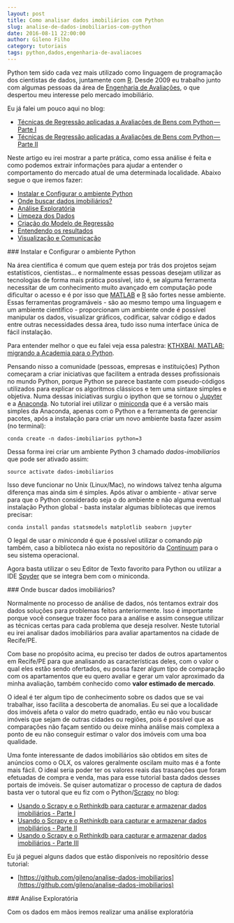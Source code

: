 ```yaml
---
layout: post
title: Como analisar dados imobiliários com Python
slug: analise-de-dados-imobiliarios-com-python
date: 2016-08-11 22:00:00
author: Gileno Filho
category: tutoriais
tags: python,dados,engenharia-de-avaliacoes
---
```


Python tem sido cada vez mais utilizado como linguagem de programação dos cientistas de dados, juntamente com [R](https://www.r-project.org/). Desde 2009 eu trabalho junto com algumas pessoas da área de [Engenharia de Avaliações](https://pt.wikipedia.org/wiki/Engenharia_de_avalia%C3%A7%C3%B5es), o que despertou meu interesse pelo mercado imobiliário.

Eu já falei um pouco aqui no blog:

- [Técnicas de Regressão aplicadas a Avaliações de Bens com Python — Parte I](http://www.gilenofilho.com.br/tecnicas-de-regressao-aplicadas-a-avaliacoes-de-bens-com-python-parte-i/)
- [Técnicas de Regressão aplicadas a Avaliações de Bens com Python — Parte II](http://www.gilenofilho.com.br/tecnicas-de-regressao-aplicadas-a-avaliacoes-de-bens-com-python-parte-ii/)

Neste artigo eu irei mostrar a parte prática, como essa análise é feita e como podemos extrair informações para ajudar a entender o comportamento do mercado atual de uma determinada localidade. Abaixo segue o que iremos fazer:

- [Instalar e Configurar o ambiente Python](#ambiente)
- [Onde buscar dados imobiliários?](#captura)
- [Análise Exploratória](#exploracao)
- [Limpeza dos Dados](#limpeza)
- [Criação do Modelo de Regressão](#modelo)
- [Entendendo os resultados](#resultados)
- [Visualização e Comunicação](#visualizacao)

<div id="ambiente"></div>
### Instalar e Configurar o ambiente Python

Na área científica é comum que quem esteja por trás dos projetos sejam estatísticos, cientistas... e normalmente essas pessoas desejam utilizar as tecnologias de forma mais prática possível, isto é, se alguma ferramenta necessitar de um conhecimento muito avançado em computação pode dificultar o acesso e é por isso que [MATLAB](https://pt.wikipedia.org/wiki/MATLAB) e [R](https://www.r-project.org/) são fortes nesse ambiente. Essas ferramentas programáveis - são ao mesmo tempo uma linguagem e um ambiente científico - proporcionam um ambiente onde é possível manipular os dados, visualizar gráficos, codificar, salvar código e dados entre outras necessidades dessa área, tudo isso numa interface única de fácil instalação.

Para entender melhor o que eu falei veja essa palestra: [KTHXBAI, MATLAB: migrando a Academia para o Python](https://www.youtube.com/watch?v=mDk_uz3AKmY).

Pensando nisso a comunidade (pessoas, empresas e instituições) Python começaram a criar iniciativas que facilitem a entrada desses profissionais no mundo Python, porque Python se parece bastante com pseudo-códigos utilizados para explicar os algoritmos clássicos e tem uma sintaxe simples e objetiva. Numa dessas iniciativas surgiu o ipython que se tornou o [Jupyter](http://jupyter.org/) e a [Anaconda](https://docs.continuum.io/anaconda/). No tutorial irei utilizar o [miniconda](http://conda.pydata.org/miniconda.html) que é a versão mais simples da Anaconda, apenas com o Python e a ferramenta de gerenciar pacotes, após a instalação para criar um novo ambiente basta fazer assim (no terminal):

```
conda create -n dados-imobiliarios python=3
```

Dessa forma irei criar um ambiente Python 3 chamado *dados-imobiliarios* que pode ser ativado assim:

```
source activate dados-imobiliarios
```

Isso deve funcionar no Unix (Linux/Mac), no windows talvez tenha alguma diferença mas ainda sim é simples. Após ativar o ambiente - ativar serve para que o Python considerado seja o do ambiente e não alguma eventual instalação Python global - basta instalar algumas bibliotecas que iremos precisar:

```
conda install pandas statsmodels matplotlib seaborn jupyter
```

O legal de usar o *miniconda* é que é possível utilizar o comando *pip* também, caso a biblioteca não exista no repositório da [Continuum](http://repo.continuum.io/pkgs/) para o seu sistema operacional.

Agora basta utilizar o seu Editor de Texto favorito para Python ou utilizar a IDE [Spyder](https://pythonhosted.org/spyder/) que se integra bem com o miniconda.

<div id="captura"></div>
### Onde buscar dados imobiliários?

Normalmente no processo de análise de dados, nós tentamos extrair dos dados soluções para problemas feitos anteriormente. Isso é importante porque você consegue trazer foco para a análise e assim consegue utilizar as técnicas certas para cada problema que deseja resolver. Neste tutorial eu irei analisar dados imobiliários para avaliar apartamentos na cidade de Recife/PE.

Com base no propósito acima, eu preciso ter dados de outros apartamentos em Recife/PE para que analisando as características deles, com o valor o qual eles estão sendo ofertados, eu possa fazer algum tipo de comparação com os apartamentos que eu quero avaliar e gerar um valor aproximado da minha avaliação, também conhecido como **valor estimado de mercado**.

O ideal é ter algum tipo de conhecimento sobre os dados que se vai trabalhar, isso facilita a descoberta de anomalias. Eu sei que a localidade dos imóveis afeta o valor do metro quadrado, então eu não vou buscar imóveis que sejam de outras cidades ou regiões, pois é possível que as comparações não façam sentido ou deixe minha análise mais complexa a ponto de eu não conseguir estimar o valor dos imóveis com uma boa qualidade.

Uma fonte interessante de dados imobiliários são obtidos em sites de anúncios como o OLX, os valores geralmente oscilam muito mas é a fonte mais fácil. O ideal seria poder ter os valores reais das trasanções que foram efetuadas de compra e venda, mas para esse tutorial basta dados desses portais de imóveis. Se quiser automatizar o processo de captura de dados basta ver o tutoral que eu fiz com o Python/[Scrapy](http://scrapy.org/) no blog:

- [Usando o Scrapy e o Rethinkdb para capturar e armazenar dados imobiliários - Parte I](usando-o-scrapy-e-o-rethinkdb-para-capturar-e-armazenar-dados-imobiliarios-parte-i)
- [Usando o Scrapy e o Rethinkdb para capturar e armazenar dados imobiliários - Parte II](usando-o-scrapy-e-o-rethinkdb-para-capturar-e-armazenar-dados-imobiliarios-parte-ii)
- [Usando o Scrapy e o Rethinkdb para capturar e armazenar dados imobiliários - Parte III](usando-o-scrapy-e-o-rethinkdb-para-capturar-e-armazenar-dados-imobiliarios-parte-iii)

Eu já peguei alguns dados que estão disponíveis no repositório desse tutorial:

- [https://github.com/gileno/analise-dados-imobiliarios](https://github.com/gileno/analise-dados-imobiliarios)

<div id="exploracao"></div>
### Análise Exploratória

Com os dados em mãos iremos realizar uma análise exploratória

